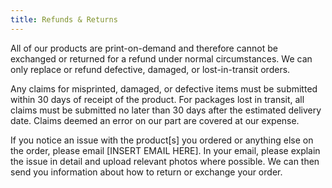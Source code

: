 ```yaml
---
title: Refunds & Returns
---
```


All of our products are print-on-demand and therefore cannot be exchanged or returned for a refund under normal circumstances. We can only replace or refund defective, damaged, or lost-in-transit orders.

Any claims for misprinted, damaged, or defective items must be submitted within 30 days of receipt of the product. For packages lost in transit, all claims must be submitted no later than 30 days after the estimated delivery date. Claims deemed an error on our part are covered at our expense.

If you notice an issue with the product[s] you ordered or anything else on the order, please email [INSERT EMAIL HERE]. In your email, please explain the issue in detail and upload relevant photos where possible. We can then send you information about how to return or exchange your order.
